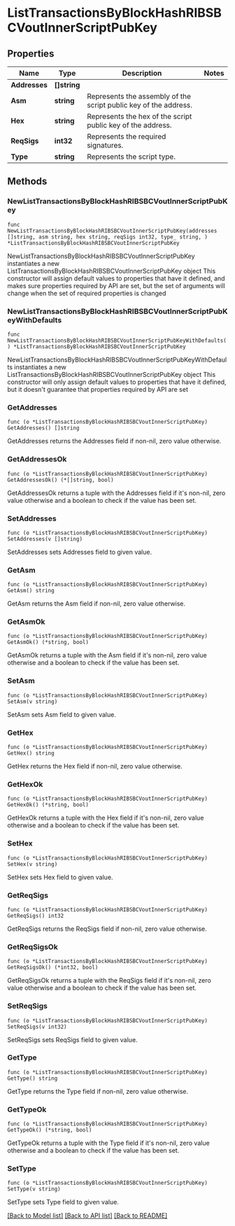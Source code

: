 # ListTransactionsByBlockHashRIBSBCVoutInnerScriptPubKey

## Properties

Name | Type | Description | Notes
------------ | ------------- | ------------- | -------------
**Addresses** | **[]string** |  | 
**Asm** | **string** | Represents the assembly of the script public key of the address. | 
**Hex** | **string** | Represents the hex of the script public key of the address. | 
**ReqSigs** | **int32** | Represents the required signatures. | 
**Type** | **string** | Represents the script type. | 

## Methods

### NewListTransactionsByBlockHashRIBSBCVoutInnerScriptPubKey

`func NewListTransactionsByBlockHashRIBSBCVoutInnerScriptPubKey(addresses []string, asm string, hex string, reqSigs int32, type_ string, ) *ListTransactionsByBlockHashRIBSBCVoutInnerScriptPubKey`

NewListTransactionsByBlockHashRIBSBCVoutInnerScriptPubKey instantiates a new ListTransactionsByBlockHashRIBSBCVoutInnerScriptPubKey object
This constructor will assign default values to properties that have it defined,
and makes sure properties required by API are set, but the set of arguments
will change when the set of required properties is changed

### NewListTransactionsByBlockHashRIBSBCVoutInnerScriptPubKeyWithDefaults

`func NewListTransactionsByBlockHashRIBSBCVoutInnerScriptPubKeyWithDefaults() *ListTransactionsByBlockHashRIBSBCVoutInnerScriptPubKey`

NewListTransactionsByBlockHashRIBSBCVoutInnerScriptPubKeyWithDefaults instantiates a new ListTransactionsByBlockHashRIBSBCVoutInnerScriptPubKey object
This constructor will only assign default values to properties that have it defined,
but it doesn't guarantee that properties required by API are set

### GetAddresses

`func (o *ListTransactionsByBlockHashRIBSBCVoutInnerScriptPubKey) GetAddresses() []string`

GetAddresses returns the Addresses field if non-nil, zero value otherwise.

### GetAddressesOk

`func (o *ListTransactionsByBlockHashRIBSBCVoutInnerScriptPubKey) GetAddressesOk() (*[]string, bool)`

GetAddressesOk returns a tuple with the Addresses field if it's non-nil, zero value otherwise
and a boolean to check if the value has been set.

### SetAddresses

`func (o *ListTransactionsByBlockHashRIBSBCVoutInnerScriptPubKey) SetAddresses(v []string)`

SetAddresses sets Addresses field to given value.


### GetAsm

`func (o *ListTransactionsByBlockHashRIBSBCVoutInnerScriptPubKey) GetAsm() string`

GetAsm returns the Asm field if non-nil, zero value otherwise.

### GetAsmOk

`func (o *ListTransactionsByBlockHashRIBSBCVoutInnerScriptPubKey) GetAsmOk() (*string, bool)`

GetAsmOk returns a tuple with the Asm field if it's non-nil, zero value otherwise
and a boolean to check if the value has been set.

### SetAsm

`func (o *ListTransactionsByBlockHashRIBSBCVoutInnerScriptPubKey) SetAsm(v string)`

SetAsm sets Asm field to given value.


### GetHex

`func (o *ListTransactionsByBlockHashRIBSBCVoutInnerScriptPubKey) GetHex() string`

GetHex returns the Hex field if non-nil, zero value otherwise.

### GetHexOk

`func (o *ListTransactionsByBlockHashRIBSBCVoutInnerScriptPubKey) GetHexOk() (*string, bool)`

GetHexOk returns a tuple with the Hex field if it's non-nil, zero value otherwise
and a boolean to check if the value has been set.

### SetHex

`func (o *ListTransactionsByBlockHashRIBSBCVoutInnerScriptPubKey) SetHex(v string)`

SetHex sets Hex field to given value.


### GetReqSigs

`func (o *ListTransactionsByBlockHashRIBSBCVoutInnerScriptPubKey) GetReqSigs() int32`

GetReqSigs returns the ReqSigs field if non-nil, zero value otherwise.

### GetReqSigsOk

`func (o *ListTransactionsByBlockHashRIBSBCVoutInnerScriptPubKey) GetReqSigsOk() (*int32, bool)`

GetReqSigsOk returns a tuple with the ReqSigs field if it's non-nil, zero value otherwise
and a boolean to check if the value has been set.

### SetReqSigs

`func (o *ListTransactionsByBlockHashRIBSBCVoutInnerScriptPubKey) SetReqSigs(v int32)`

SetReqSigs sets ReqSigs field to given value.


### GetType

`func (o *ListTransactionsByBlockHashRIBSBCVoutInnerScriptPubKey) GetType() string`

GetType returns the Type field if non-nil, zero value otherwise.

### GetTypeOk

`func (o *ListTransactionsByBlockHashRIBSBCVoutInnerScriptPubKey) GetTypeOk() (*string, bool)`

GetTypeOk returns a tuple with the Type field if it's non-nil, zero value otherwise
and a boolean to check if the value has been set.

### SetType

`func (o *ListTransactionsByBlockHashRIBSBCVoutInnerScriptPubKey) SetType(v string)`

SetType sets Type field to given value.



[[Back to Model list]](../README.md#documentation-for-models) [[Back to API list]](../README.md#documentation-for-api-endpoints) [[Back to README]](../README.md)


